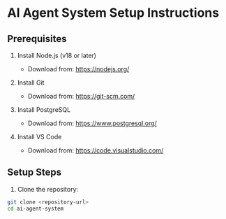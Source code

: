# AI Agent System Setup Instructions

## Prerequisites

1. Install Node.js (v18 or later)
   - Download from: https://nodejs.org/

2. Install Git
   - Download from: https://git-scm.com/

3. Install PostgreSQL
   - Download from: https://www.postgresql.org/

4. Install VS Code
   - Download from: https://code.visualstudio.com/

## Setup Steps

1. Clone the repository:
```bash
git clone <repository-url>
cd ai-agent-system

